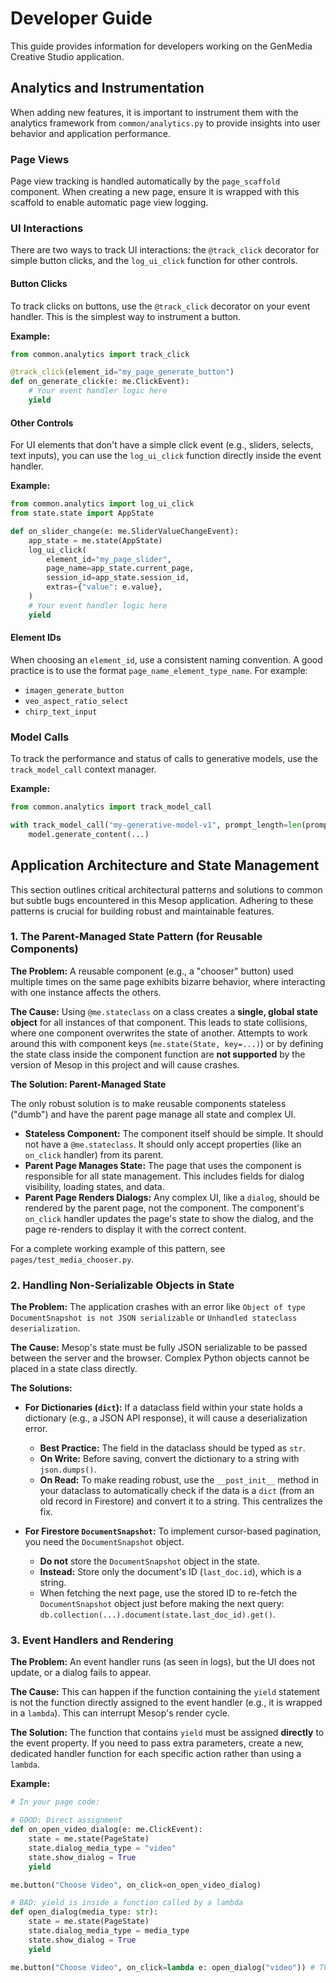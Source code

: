 # Developer Guide

This guide provides information for developers working on the GenMedia Creative Studio application.

## Analytics and Instrumentation

When adding new features, it is important to instrument them with the analytics framework from `common/analytics.py` to provide insights into user behavior and application performance.

### Page Views

Page view tracking is handled automatically by the `page_scaffold` component. When creating a new page, ensure it is wrapped with this scaffold to enable automatic page view logging.

### UI Interactions

There are two ways to track UI interactions: the `@track_click` decorator for simple button clicks, and the `log_ui_click` function for other controls.

#### Button Clicks

To track clicks on buttons, use the `@track_click` decorator on your event handler. This is the simplest way to instrument a button.

**Example:**

```python
from common.analytics import track_click

@track_click(element_id="my_page_generate_button")
def on_generate_click(e: me.ClickEvent):
    # Your event handler logic here
    yield
```

#### Other Controls

For UI elements that don't have a simple click event (e.g., sliders, selects, text inputs), you can use the `log_ui_click` function directly inside the event handler.

**Example:**

```python
from common.analytics import log_ui_click
from state.state import AppState

def on_slider_change(e: me.SliderValueChangeEvent):
    app_state = me.state(AppState)
    log_ui_click(
        element_id="my_page_slider",
        page_name=app_state.current_page,
        session_id=app_state.session_id,
        extras={"value": e.value},
    )
    # Your event handler logic here
    yield
```

#### Element IDs

When choosing an `element_id`, use a consistent naming convention. A good practice is to use the format `page_name_element_type_name`. For example:

*   `imagen_generate_button`
*   `veo_aspect_ratio_select`
*   `chirp_text_input`

### Model Calls

To track the performance and status of calls to generative models, use the `track_model_call` context manager.

**Example:**

```python
from common.analytics import track_model_call

with track_model_call("my-generative-model-v1", prompt_length=len(prompt)):
    model.generate_content(...)
```

## Application Architecture and State Management

This section outlines critical architectural patterns and solutions to common but subtle bugs encountered in this Mesop application. Adhering to these patterns is crucial for building robust and maintainable features.

### 1. The Parent-Managed State Pattern (for Reusable Components)

**The Problem:** A reusable component (e.g., a "chooser" button) used multiple times on the same page exhibits bizarre behavior, where interacting with one instance affects the others.

**The Cause:** Using `@me.stateclass` on a class creates a **single, global state object** for all instances of that component. This leads to state collisions, where one component overwrites the state of another. Attempts to work around this with component keys (`me.state(State, key=...)`) or by defining the state class inside the component function are **not supported** by the version of Mesop in this project and will cause crashes.

**The Solution: Parent-Managed State**

The only robust solution is to make reusable components stateless ("dumb") and have the parent page manage all state and complex UI.

-   **Stateless Component:** The component itself should be simple. It should not have a `@me.stateclass`. It should only accept properties (like an `on_click` handler) from its parent.
-   **Parent Page Manages State:** The page that uses the component is responsible for all state management. This includes fields for dialog visibility, loading states, and data.
-   **Parent Page Renders Dialogs:** Any complex UI, like a `dialog`, should be rendered by the parent page, not the component. The component's `on_click` handler updates the page's state to show the dialog, and the page re-renders to display it with the correct content.

For a complete working example of this pattern, see `pages/test_media_chooser.py`.

### 2. Handling Non-Serializable Objects in State

**The Problem:** The application crashes with an error like `Object of type DocumentSnapshot is not JSON serializable` or `Unhandled stateclass deserialization`.

**The Cause:** Mesop's state must be fully JSON serializable to be passed between the server and the browser. Complex Python objects cannot be placed in a state class directly.

**The Solutions:**

-   **For Dictionaries (`dict`):** If a dataclass field within your state holds a dictionary (e.g., a JSON API response), it will cause a deserialization error.
    -   **Best Practice:** The field in the dataclass should be typed as `str`.
    -   **On Write:** Before saving, convert the dictionary to a string with `json.dumps()`.
    -   **On Read:** To make reading robust, use the `__post_init__` method in your dataclass to automatically check if the data is a `dict` (from an old record in Firestore) and convert it to a string. This centralizes the fix.

-   **For Firestore `DocumentSnapshot`:** To implement cursor-based pagination, you need the `DocumentSnapshot` object.
    -   **Do not** store the `DocumentSnapshot` object in the state.
    -   **Instead:** Store only the document's ID (`last_doc.id`), which is a string.
    -   When fetching the next page, use the stored ID to re-fetch the `DocumentSnapshot` object just before making the next query: `db.collection(...).document(state.last_doc_id).get()`.

### 3. Event Handlers and Rendering

**The Problem:** An event handler runs (as seen in logs), but the UI does not update, or a dialog fails to appear.

**The Cause:** This can happen if the function containing the `yield` statement is not the function directly assigned to the event handler (e.g., it is wrapped in a `lambda`). This can interrupt Mesop's render cycle.

**The Solution:** The function that contains `yield` must be assigned **directly** to the event property. If you need to pass extra parameters, create a new, dedicated handler function for each specific action rather than using a `lambda`.

**Example:**
```python
# In your page code:

# GOOD: Direct assignment
def on_open_video_dialog(e: me.ClickEvent):
    state = me.state(PageState)
    state.dialog_media_type = "video"
    state.show_dialog = True
    yield

me.button("Choose Video", on_click=on_open_video_dialog)

# BAD: yield is inside a function called by a lambda
def open_dialog(media_type: str):
    state = me.state(PageState)
    state.dialog_media_type = media_type
    state.show_dialog = True
    yield

me.button("Choose Video", on_click=lambda e: open_dialog("video")) # This may not work reliably
```